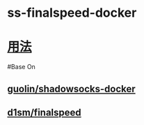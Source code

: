 # ss-finalspeed-docker

# [用法](https://github.com/guolin/shadowsocks-docker)

#Base On

## [guolin/shadowsocks-docker](https://github.com/guolin/shadowsocks-docker)

## [d1sm/finalspeed](https://github.com/d1sm/finalspeed)
